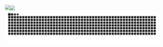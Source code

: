 <!--
**HoveringGoat/HoveringGoat** is a ✨ _special_ ✨ repository because its `README.md` (this file) appears on your GitHub profile.

Here are some ideas to get you started:

- 🔭 I’m currently working on ...
- 🌱 I’m currently learning ...
- 👯 I’m looking to collaborate on ...
- 🤔 I’m looking for help with ...
- 💬 Ask me about ...
- 📫 How to reach me: ...
- 😄 Pronouns: ...
- ⚡ Fun fact: ...

<img align="top" width = "460" src="https://github-readme-stats.vercel.app/api/wakatime?username=HoveringGoat" />
-->
<img align="center" src="https://github-readme-stats-three-mu-63.vercel.app/api?username=hoveringgoat&count_private=true" />

<img align="Left" src="https://github-readme-stats-three-mu-63.vercel.app/api/top-langs/?username=hoveringgoat&exclude_repo=FlabbyBird&hide=css" />
<picture>
  <source media="(prefers-color-scheme: dark)" srcset="github-snek-dark.svg" />
  <img alt="github-snek" src="github-snek.svg" />
</picture>

